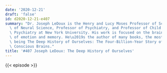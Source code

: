 ```yaml
---
date: '2020-12-21'
draft: 'false'
id: d2020-12-21-e407
summary: "Dr. Joseph LeDoux is the Henry and Lucy Moses Professor of Science, Professor\
  \ of Neural Science, Professor of Psychiatry, and Professor of Child and Adolescent\
  \ Psychiatry at New York University. His work is focused on the brain mechanisms\
  \ of emotion and memory. He\u2019s the author of many books, the most recent one\
  \ being The Deep History of Ourselves: The Four-Billion-Year Story of How We Got\
  \ Conscious Brains."
title: '#407 Joseph LeDoux: The Deep History of Ourselves'
---
```

{{< episode >}}
